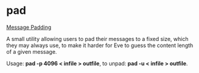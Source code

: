 ﻿# pad[Message Padding](https://en.wikipedia.org/wiki/Padding_(cryptography))A small utility allowing users to pad their messages to a fixed size, which they may always use, to make it harder for Eve to guess the content length of a given message.Usage: **pad -p 4096 < infile > outfile**, to unpad: **pad -u < infile > outfile**.